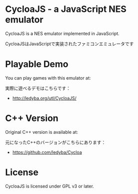 # CycloaJS - a JavaScript NES emulator

CycloaJS is a NES emulator implemented in JavaScript.

CycloaJSはJavaScriptで実装されたファミコンエミュレータです

# Playable Demo

You can play games with this emulator at:

実際に遊べるデモはこちらです：

 - http://ledyba.org/utl/CycloaJS/

# C++ Version

Original C++ version is available at:

元になったC++のバージョンがこちらにあります：

 - https://github.com/ledyba/Cycloa

# License

CycloaJS is licensed under GPL v3 or later.

